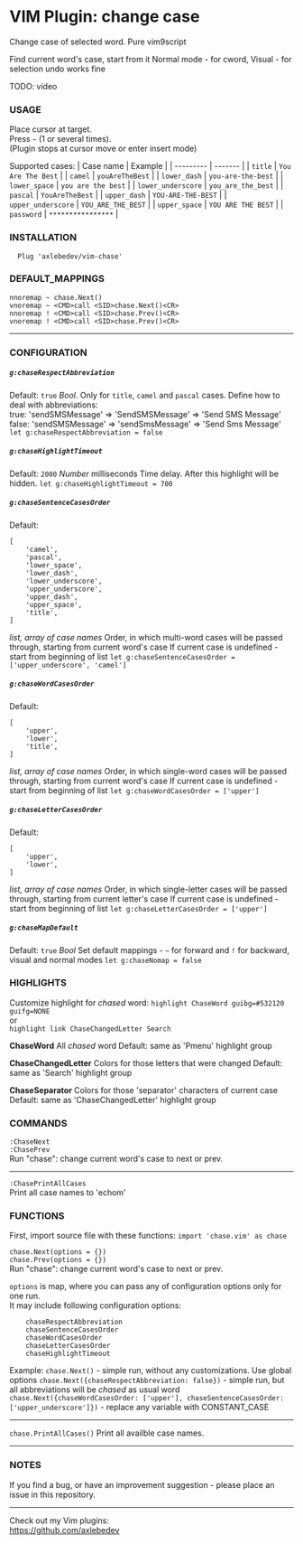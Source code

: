# VIM Plugin: **ch**ange c**ase**
Change case of selected word.
Pure vim9script

Find current word's case, start from it
Normal mode - for cword, Visual - for selection
undo works fine

TODO: video

### USAGE
Place cursor at target.  
Press `~` (1 or several times).  
(Plugin stops at cursor move or enter insert mode)

Supported cases:
| Case name | Example |
| --------- | ------- |
| `title` | `You Are The Best` |
| `camel` | `youAreTheBest` |
| `lower_dash` | `you-are-the-best` |
| `lower_space` | `you are the best` |
| `lower_underscore` | `you_are_the_best` |
| `pascal` | `YouAreTheBest` |
| `upper_dash` | `YOU-ARE-THE-BEST` |
| `upper_underscore` | `YOU_ARE_THE_BEST` |
| `upper_space` | `YOU ARE THE BEST` |
| `password` | `****************` |

### INSTALLATION
```
  Plug 'axlebedev/vim-chase'
```

### DEFAULT_MAPPINGS
    nnoremap ~ chase.Next()
    vnoremap ~ <CMD>call <SID>chase.Next()<CR>
    nnoremap ! <CMD>call <SID>chase.Prev()<CR>
    vnoremap ! <CMD>call <SID>chase.Prev()<CR>

---

### CONFIGURATION
##### `g:chaseRespectAbbreviation`
Default: `true`
*Bool*.
Only for `title`, `camel` and `pascal` cases.
Define how to deal with abbreviations:  
true: 'sendSMSMessage' => 'SendSMSMessage' => 'Send SMS Message' 
false: 'sendSMSMessage' => 'sendSmsMessage' => 'Send Sms Message' 
`let g:chaseRespectAbbreviation = false`

##### `g:chaseHighlightTimeout`
Default: `2000`
*Number* milliseconds
Time delay. After this highlight will be hidden.
`let g:chaseHighlightTimeout = 700`

##### `g:chaseSentenceCasesOrder`
Default:
```
[
    'camel',
    'pascal',
    'lower_space',
    'lower_dash',
    'lower_underscore',
    'upper_underscore',
    'upper_dash',
    'upper_space',
    'title',
]
```
*list<string>, array of case names*
Order, in which multi-word cases will be passed through, starting from current word's case
If current case is undefined - start from beginning of list
`let g:chaseSentenceCasesOrder = ['upper_underscore', 'camel']`

##### `g:chaseWordCasesOrder`
Default:
```
[
    'upper',
    'lower',
    'title',
]
```
*list<string>, array of case names*
Order, in which single-word cases will be passed through, starting from current word's case
If current case is undefined - start from beginning of list
`let g:chaseWordCasesOrder = ['upper']`

##### `g:chaseLetterCasesOrder`
Default:
```
[
    'upper',
    'lower',
]
```
*list<string>, array of case names*
Order, in which single-letter cases will be passed through, starting from current letter's case
If current case is undefined - start from beginning of list
`let g:chaseLetterCasesOrder = ['upper']`

##### `g:chaseMapDefault`
Default: `true`
*Bool*
Set default mappings - `~` for forward and `!` for backward, visual and normal modes
`let g:chaseNomap = false`

### HIGHLIGHTS
Customize highlight for *chased* word:
`highlight ChaseWord guibg=#532120 guifg=NONE`  
or  
`highlight link ChaseChangedLetter Search`

**ChaseWord**
All *chased* word
Default: same as 'Pmenu' highlight group

**ChaseChangedLetter**
Colors for those letters that were changed
Default: same as 'Search' highlight group

**ChaseSeparator**
Colors for those 'separator' characters of current case
Default: same as 'ChaseChangedLetter' highlight group

### COMMANDS
`:ChaseNext`  
`:ChasePrev`  
Run "chase": change current word's case to next or prev.

---

`:ChasePrintAllCases`  
Print all case names to 'echom'

### FUNCTIONS
First, import source file with these functions:
`import 'chase.vim' as chase`

`chase.Next(options = {})`  
`chase.Prev(options = {})`  
Run "chase": change current word's case to next or prev.

`options` is map, where you can pass any of configuration options only for one run.  
It may include following configuration options:
```
    chaseRespectAbbreviation
    chaseSentenceCasesOrder
    chaseWordCasesOrder
    chaseLetterCasesOrder
    chaseHighlightTimeout
```

Example:
`chase.Next()` - simple run, without any customizations. Use global options
`chase.Next({chaseRespectAbbreviation: false})` - simple run, but all abbreviations will be *chased* as usual word
`chase.Next({chaseWordCasesOrder: ['upper'], chaseSentenceCasesOrder: ['upper_underscore']})` - replace any variable with CONSTANT_CASE

---

`chase.PrintAllCases()`
Print all availble case names.

---

### NOTES
If you find a bug, or have an improvement suggestion -
please place an issue in this repository.

---

Check out my Vim plugins:   
https://github.com/axlebedev  

